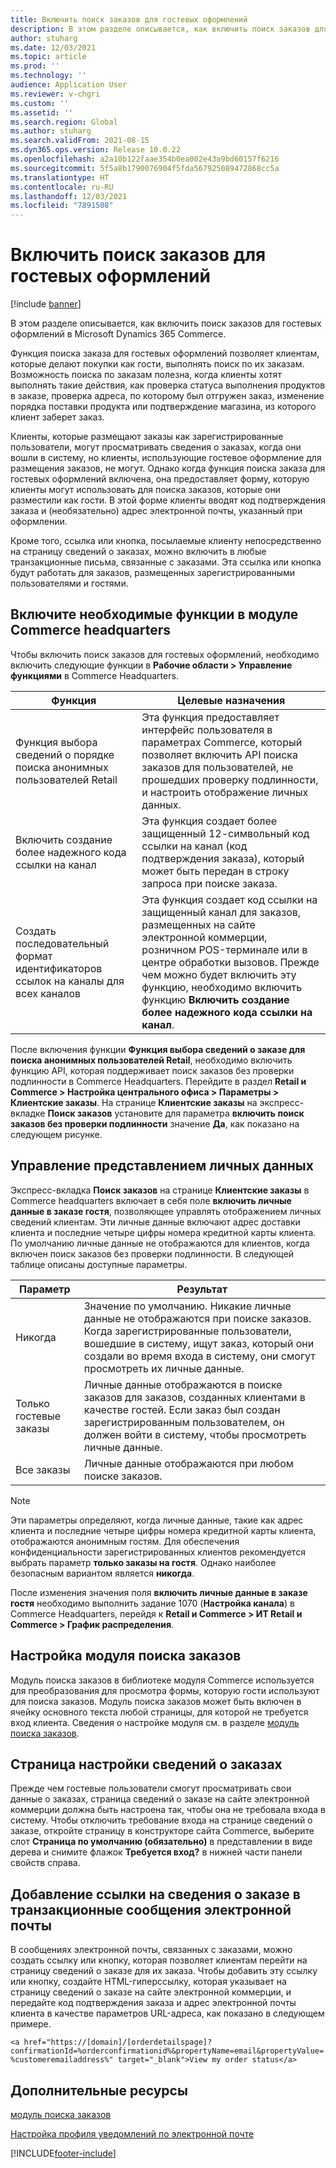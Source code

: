 ```yaml
---
title: Включить поиск заказов для гостевых оформлений
description: В этом разделе описывается, как включить поиск заказов для гостевых оформлений в Microsoft Dynamics 365 Commerce.
author: stuharg
ms.date: 12/03/2021
ms.topic: article
ms.prod: ''
ms.technology: ''
audience: Application User
ms.reviewer: v-chgri
ms.custom: ''
ms.assetid: ''
ms.search.region: Global
ms.author: stuharg
ms.search.validFrom: 2021-08-15
ms.dyn365.ops.version: Release 10.0.22
ms.openlocfilehash: a2a10b122faae354b0ea002e43a9bd60157f6216
ms.sourcegitcommit: 5f5a8b1790076904f5fda567925089472868cc5a
ms.translationtype: HT
ms.contentlocale: ru-RU
ms.lasthandoff: 12/03/2021
ms.locfileid: "7891508"
---
```

# <a name="enable-order-lookup-for-guest-checkouts"></a>Включить поиск заказов для гостевых оформлений

[!include [banner](includes/banner.md)]

В этом разделе описывается, как включить поиск заказов для гостевых оформлений в Microsoft Dynamics 365 Commerce.

Функция поиска заказа для гостевых оформлений позволяет клиентам, которые делают покупки как гости, выполнять поиск по их заказам. Возможность поиска по заказам полезна, когда клиенты хотят выполнять такие действия, как проверка статуса выполнения продуктов в заказе, проверка адреса, по которому был отгружен заказ, изменение порядка поставки продукта или подтверждение магазина, из которого клиент заберет заказ.

Клиенты, которые размещают заказы как зарегистрированные пользователи, могут просматривать сведения о заказах, когда они вошли в систему, но клиенты, использующие гостевое оформление для размещения заказов, не могут. Однако когда функция поиска заказа для гостевых оформлений включена, она предоставляет форму, которую клиенты могут использовать для поиска заказов, которые они разместили как гости. В этой форме клиенты вводят код подтверждения заказа и (необязательно) адрес электронной почты, указанный при оформлении.

Кроме того, ссылка или кнопка, посылаемые клиенту непосредственно на страницу сведений о заказах, можно включить в любые транзакционные письма, связанные с заказами. Эта ссылка или кнопка будут работать для заказов, размещенных зарегистрированными пользователями и гостями.

## <a name="turn-on-necessary-features-in-commerce-headquarters"></a>Включите необходимые функции в модуле Commerce headquarters

Чтобы включить поиск заказов для гостевых оформлений, необходимо включить следующие функции в **Рабочие области \> Управление функциями** в Commerce Headquarters.

| Функция | Целевые назначения |
|---------|---------|
| Функция выбора сведений о порядке поиска анонимных пользователей Retail | Эта функция предоставляет интерфейс пользователя в параметрах Commerce, который позволяет включить API поиска заказов для пользователей, не прошедших проверку подлинности, и настроить отображение личных данных. |
| Включить создание более надежного кода ссылки на канал | Эта функция создает более защищенный 12-символьный код ссылки на канал (код подтверждения заказа), который может быть передан в строку запроса при поиске заказа. |
| Создать последовательный формат идентификаторов ссылок на каналы для всех каналов | Эта функция создает код ссылки на защищенный канал для заказов, размещенных на сайте электронной коммерции, розничном POS-терминале или в центре обработки вызовов. Прежде чем можно будет включить эту функцию, необходимо включить функцию **Включить создание более надежного кода ссылки на канал**. |

После включения функции **Функция выбора сведений о заказе для поиска анонимных пользователей Retail**, необходимо включить функцию API, которая поддерживает поиск заказов без проверки подлинности в Commerce Headquarters. Перейдите в раздел **Retail и Commerce \> Настройка центрального офиса \> Параметры \> Клиентские заказы**. На странице **Клиентские заказы** на экспресс-вкладке **Поиск заказов** установите для параметра **включить поиск заказов без проверки подлинности** значение **Да**, как показано на следующем рисунке.

## <a name="manage-the-display-of-personal-data"></a>Управление представлением личных данных

Экспресс-вкладка **Поиск заказов** на странице **Клиентские заказы** в Commerce headquarters включает в себя поле **включить личные данные в заказе гостя**, позволяющее управлять отображением личных сведений клиентам. Эти личные данные включают адрес доставки клиента и последние четыре цифры номера кредитной карты клиента. По умолчанию личные данные не отображаются для клиентов, когда включен поиск заказов без проверки подлинности. В следующей таблице описаны доступные параметры.

| Параметр | Результат |
|--------|--------|
| Никогда | Значение по умолчанию. Никакие личные данные не отображаются при поиске заказов. Когда зарегистрированные пользователи, вошедшие в систему, ищут заказ, который они создали во время входа в систему, они смогут просмотреть их личные данные. |
| Только гостевые заказы | Личные данные отображаются в поиске заказов для заказов, созданных клиентами в качестве гостей. Если заказ был создан зарегистрированным пользователем, он должен войти в систему, чтобы просмотреть личные данные. |
| Все заказы | Личные данные отображаются при любом поиске заказов. |

> [!NOTE]
> Эти параметры определяют, когда личные данные, такие как адрес клиента и последние четыре цифры номера кредитной карты клиента, отображаются анонимным гостям. Для обеспечения конфиденциальности зарегистрированных клиентов рекомендуется выбрать параметр **только заказы на гостя**. Однако наиболее безопасным вариантом является **никогда**.

После изменения значения поля **включить личные данные в заказе гостя** необходимо выполнить задание 1070 (**Настройка канала**) в Commerce Headquarters, перейдя к **Retail и Commerce \> ИТ Retail и Commerce \> График распределения**.

## <a name="configure-the-order-lookup-module"></a>Настройка модуля поиска заказов

Модуль поиска заказов в библиотеке модуля Commerce используется для преобразования для просмотра формы, которую гости используют для поиска заказов. Модуль поиска заказов может быть включен в ячейку основного текста любой страницы, для которой не требуется вход клиента. Сведения о настройке модуля см. в разделе [модуль поиска заказов](order-lookup-module.md).

## <a name="configure-the-order-details-page"></a>Страница настройки сведений о заказах

Прежде чем гостевые пользователи смогут просматривать свои данные о заказах, страница сведений о заказе на сайте электронной коммерции должна быть настроена так, чтобы она не требовала входа в систему. Чтобы отключить требование входа на странице сведений о заказе, откройте страницу в конструкторе сайта Commerce, выберите слот **Страница по умолчанию (обязательно)** в представлении в виде дерева и снимите флажок **Требуется вход?** в нижней части панели свойств справа.

## <a name="add-a-link-to-order-details-in-transactional-emails"></a>Добавление ссылки на сведения о заказе в транзакционные сообщения электронной почты

В сообщениях электронной почты, связанных с заказами, можно создать ссылку или кнопку, которая позволяет клиентам перейти на страницу сведений о заказе для их заказа. Чтобы добавить эту ссылку или кнопку, создайте HTML-гиперссылку, которая указывает на страницу сведений о заказе на сайте электронной коммерции, и передайте код подтверждения заказа и адрес электронной почты клиента в качестве параметров URL-адреса, как показано в следующем примере.

`<a href="https://[domain]/[orderdetailspage]?confirmationId=%orderconfirmationid%&propertyName=email&propertyValue=%customeremailaddress%" target="_blank">View my order status</a>`

## <a name="additional-resources"></a>Дополнительные ресурсы

[модуль поиска заказов](order-lookup-module.md)

[Настройка профиля уведомлений по электронной почте](email-notification-profiles.md)

[!INCLUDE[footer-include](../includes/footer-banner.md)]
